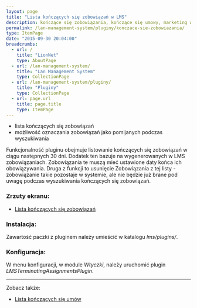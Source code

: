 ```yaml
---
layout: page
title: "Lista kończących się zobowiązań w LMS"
description: kończące się zobowiązania, kończące się umowy, marketing w lms, pluginy dla lms
permalink: /lan-management-system/pluginy/konczace-sie-zobowiazania/
type: ItemPage
date: "2015-09-30 20:04:00"
breadcrumbs:
  - url: /
    title: "LionNet"
    type: AboutPage
  - url: /lan-management-system/
    title: "Lan Management System"
    type: CollectionPage
  - url: /lan-management-system/pluginy/
    title: "Pluginy"
    type: CollectionPage
  - url: page.url
    title: page.title
    type: ItemPage
---
```


 * lista kończących się zobowiązań
 * możliwość oznaczania zobowiązań jako pomijanych podczas wyszukiwania

Funkcjonalność pluginu obejmuje listowanie kończących się zobowiązań w ciągu następnych 
30 dni. Dodatek ten bazuje na wygenerowanych w LMS zobowiązaniach. Zobowiązania te muszą mieć 
ustawione daty końca ich obowiązywania. Druga z funkcji to usunięcie Zobowiązania z tej 
listy - zobowiązanie takie pozostaje w systemie, ale nie będzie już brane pod uwagę 
podczas wyszukiwania kończących się zobowiązań.

### Zrzuty ekranu:

 * [Lista kończących się zobowiązań](http://lion.net.pl/img/pluginy/konczace_sie_zobowiazania.png)

### Instalacja:

Zawartość paczki z pluginem należy umieścić w katalogu *lms/plugins/*.

### Konfiguracja:

W menu konfiguracji, w module *Wtyczki*, należy uruchomić plugin 
*LMSTerminatingAssignmentsPlugin*.

* * *

Zobacz także:

 * [Lista kończących się umów](../konczace-sie-umowy)
